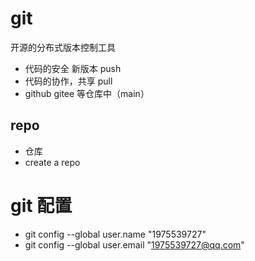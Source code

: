 # git
开源的分布式版本控制工具
- 代码的安全 新版本  push
- 代码的协作，共享  pull 
- github gitee 等仓库中（main）

## repo
   - 仓库
   - create a repo

# git 配置
- git config --global user.name "1975539727"
- git config --global user.email "1975539727@qq.com"